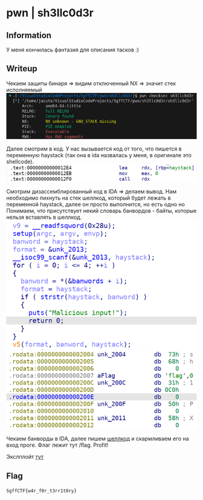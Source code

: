 # pwn | sh3llc0d3r

## Information
У меня кончилась фантазия для описания тасков :)

## Writeup

Чекаем защиты бинаря => видим отключенный NX => значит стек исполняемый
![alt text](img/checksec.png)

Далее смотрим в код. У нас вызывается код от того, что пишется в переменную haystack (так она в ida назвалась у меня, в оригинале это shellcode).
![alt text](img/vuln.png)

Смотрим дизассемблированный код в IDA => делаем вывод.
Нам необходимо пихнуть на стек шеллкод, который будет лежать в переменной haystack, далее он просто выполнится, но есть одно но
Понимаем, что присутствует некий словарь банвордов - байты, которые нельзя вставлять в шеллкод.
![alt text](img/code.png)
![alt text](img/banwords.png)

Чекаем банворды в IDA, далее пишем [шеллкод](shellcode/shell.s) и скармливаем его на вход проге. Флаг лежит тут /flag. Profit!

Экслплойт [тут](exploit.py)

## Flag
`SgffCTF{w4r_f0r_t3rr1t0ry}`
